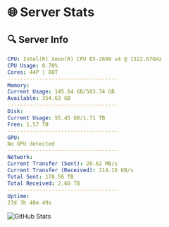 # 🌐 Server Stats
## 🔍 Server Info
```yaml
CPU: Intel(R) Xeon(R) CPU E5-2699 v4 @ 1322.67GHz
CPU Usage: 0.70%
Cores: 44P | 88T
-----------------------------------
Memory:
Current Usage: 145.64 GB/503.74 GB
Available: 354.63 GB
-----------------------------------
Disk:
Current Usage: 55.45 GB/1.71 TB
Free: 1.57 TB
-----------------------------------
GPU:
No GPU detected
-----------------------------------
Network:
Current Transfer (Sent): 28.62 MB/s
Current Transfer (Received): 214.16 KB/s
Total Sent: 178.56 TB
Total Received: 2.60 TB
-----------------------------------
Uptime:
27d 3h 48m 49s
```
![GitHub Stats](https://img.shields.io/badge/Updated-2025-03-07_02:32:07-blue)